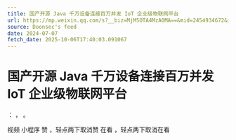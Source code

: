 ```yaml
---
title: 国产开源 Java 千万设备连接百万并发 IoT 企业级物联网平台
url: https://mp.weixin.qq.com/s?__biz=MjM5OTA4MzA0MA==&mid=2454934672&idx=1&sn=cf831c614ff8e4425a242b972b7c9ff5
source: Doonsec's feed
date: 2024-07-07
fetch_date: 2025-10-06T17:40:03.091067
---
```


# 国产开源 Java 千万设备连接百万并发 IoT 企业级物联网平台

：
，
。

视频
小程序
赞
，轻点两下取消赞
在看
，轻点两下取消在看
